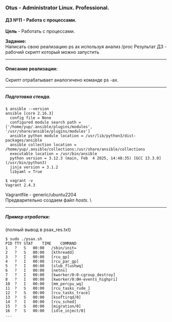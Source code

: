 ### **Otus - Administrator Linux. Professional.**  
#### **ДЗ №11 - Работа с процессами.**  
**Цель** - Работать с процессами.

**Задание:**\
Написать свою реализацию ps ax используя анализ /proc
Результат ДЗ - рабочий скрипт который можно запустить

****
#### **Описание реализации:**  
Скрипт отрабатывает аналогичено команде ps -ax.

***
##### Подготовка стенда.
```
$ ansible --version
ansible [core 2.16.3]
  config file = None
  configured module search path = ['/home/yup/.ansible/plugins/modules', '/usr/share/ansible/plugins/modules']
  ansible python module location = /usr/lib/python3/dist-packages/ansible
  ansible collection location = /home/yup/.ansible/collections:/usr/share/ansible/collections
  executable location = /usr/bin/ansible
  python version = 3.12.3 (main, Feb  4 2025, 14:48:35) [GCC 13.3.0] (/usr/bin/python3)
  jinja version = 3.1.2
  libyaml = True

$ vagrant -v
Vagrant 2.4.3
```
Vagrantfile - generic/ubuntu2204\
Предварительно создаем файл *hosts*. \

***
##### Пример отработки:
(полный вывод в psax_res.txt)
```
$ sudo ./psax.sh
PID	TTY	STAT	TIME	COMMAND
1	?	S	00:00	/sbin/init=
2	?	S	00:00	[kthreadd]
3	?	I	00:00	[rcu_gp]
4	?	I	00:00	[rcu_par_gp]
5	?	I	00:00	[slub_flushwq]
6	?	I	00:00	[netns]
7	?	I	00:00	[kworker/0:0-cgroup_destroy]
8	?	I	00:00	[kworker/0:0H-events_highpri]
10	?	I	00:00	[mm_percpu_wq]
11	?	S	00:00	[rcu_tasks_rude_]
12	?	S	00:00	[rcu_tasks_trace]
13	?	S	00:00	[ksoftirqd/0]
14	?	I	00:00	[rcu_sched]
15	?	S	00:00	[migration/0]
16	?	S	00:00	[idle_inject/0]
...
```

